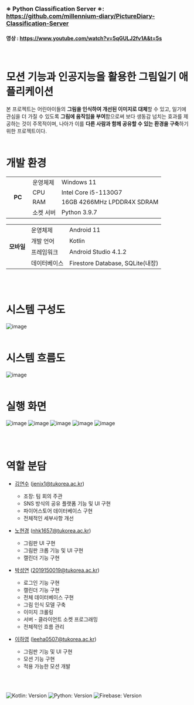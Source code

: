 ### ※ <b>Python Classification Server</b> ※: https://github.com/millennium-diary/PictureDiary-Classification-Server
#### 영상 : <a>https://www.youtube.com/watch?v=5qGULJ2fv1A&t=5s</a>
<br>

# 모션 기능과 인공지능을 활용한 그림일기 애플리케이션
본 프로젝트는 어린아이들의 <b>그림을 인식하여 개선된 이미지로 대체</b>할 수 있고, 일기에 관심을 더 가질 수 있도록 <b>그림에 움직임을 부여</b>함으로써 보다 생동감 넘치는 효과를 제공하는 것이 주목적이며, 나아가 이를 <b>다른 사람과 함께 공유할 수 있는 환경을 구축</b>하기 위한 프로젝트이다.
<br><br>

# 개발 환경
<table>
  <tr>
    <td rowspan="4"><b>&nbsp;&nbsp;&nbsp;PC&nbsp;&nbsp;&nbsp;</td>
    <td>운영체제</td>
    <td>Windows 11</td>
  </tr>
  <tr>
    <td>CPU</td>
    <td>Intel Core i5-1130G7</td>
  </tr>
  <tr>
    <td>RAM</td>
    <td>16GB 4266MHz LPDDR4X SDRAM</td>
  </tr>
  <tr>
    <td>소켓 서버</td>
    <td>Python 3.9.7</td>
  </tr>
</table>

<table>
  <tr>
    <td rowspan="4"><b>모바일</td>
    <td>운영체제</td>
    <td>Android 11</td>
  </tr>
  <tr>
    <td>개발 언어</td>
    <td>Kotlin</td>
  </tr>
  <tr>
    <td>프레임워크</td>
    <td>Android Studio 4.1.2</td>
  </tr>
  <tr>
    <td>데이터베이스</td>
    <td>Firestore Database, SQLite(내장)</td>
  </tr>
</table>
<br><br>

# 시스템 구성도
![image](https://user-images.githubusercontent.com/61930770/187326046-e1492a30-1b6b-4703-911c-61407f185a28.png)
<br><br>

# 시스템 흐름도
![image](https://user-images.githubusercontent.com/61930770/187326128-cbc0961c-586a-4351-9fe7-b3393a094e5d.png)
<br><br>

# 실행 화면
![image](https://user-images.githubusercontent.com/61930770/187321541-5feaf08f-90b4-47df-b2e5-93d142d6e03e.png)
![image](https://user-images.githubusercontent.com/61930770/187321635-42122c3d-f2c3-4a0c-9f81-bb72a6ae76e9.png)
![image](https://user-images.githubusercontent.com/61930770/187321656-15d97824-14d1-4496-a7f5-eefb1777bdeb.png)
![image](https://user-images.githubusercontent.com/61930770/187321782-5e4d1d5f-4d9c-486a-8bcf-d79fdceeb2ae.png)
![image](https://user-images.githubusercontent.com/61930770/187321959-938ac9e4-ae4b-4496-979f-6310948404cf.png)

<!--![image](https://user-images.githubusercontent.com/62047373/175224502-8c29c818-9851-4ba0-ab37-e16625e6c7a7.png)-->
<!--![image](https://user-images.githubusercontent.com/62047373/175224521-3ed4908e-2f39-42f1-b57a-30cd2f8ee113.png)-->
<br><br>

# 역할 분담
* <a href="https://github.com/yeonsu10">김연수</a> (jenix1@tukorea.ac.kr)
  - 조장: 팀 회의 주관
  - SNS 방식의 공유 플랫폼 기능 및 UI 구현
  - 파이어스토어 데이터베이스 구현
  - 전체적인 세부사항 개선
  
* <a href="https://github.com/nhk1657">노현경</a> (nhk1657@tukorea.ac.kr)
  - 그림판 UI 구현
  - 그림판 크롭 기능 및 UI 구현 
  - 캘린더 기능 구현
  
* <a href="https://github.com/ddubidubap">박성연</a> (2019150019@tukorea.ac.kr)
  - 로그인 기능 구현
  - 캘린더 기능 구현
  - 전체 데이터베이스 구현
  - 그림 인식 모델 구축
  - 이미지 크롤링
  - 서버 - 클라이언트 소켓 프로그래밍
  - 전체적인 흐름 관리
  
* <a href="https://github.com/LHY00y">이하영</a> (leeha0507@tukorea.ac.kr)
  - 그림판 기능 및 UI 구현
  - 모션 기능 구현
  - 적용 가능한 모션 개발
 
<br><br>

![Kotlin: Version](https://img.shields.io/badge/Kotlin-green)
![Python: Version](https://img.shields.io/badge/Python-blue)
![Firebase: Version](https://img.shields.io/badge/Firebase-orange)

